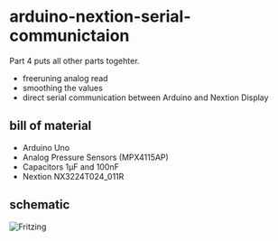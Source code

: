 # arduino-nextion-serial-communictaion
Part 4 puts all other parts togehter. 
* freeruning analog read
* smoothing the values
* direct serial communication between Arduino and Nextion Display

## bill of material
* Arduino Uno
* Analog Pressure Sensors (MPX4115AP)
* Capacitors 1µF and 100nF
* Nextion NX3224T024_011R

## schematic
![Fritzing](https://github.com/yz88/arduino-digital-carb-sync/blob/master/part4/arduino-carb-sync-part4-001.PNG)

